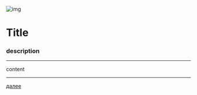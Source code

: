 ![img](https://1.bp.blogspot.com/-kM5mpKuTxak/Xc6iWKynzHI/AAAAAAAAEpc/x_xc1BWMpNER65RHK6eJ0vVE49sRn_srwCLcBGAsYHQ/s320/008.png "008")
# **Title**
### description
---

content







---

[далее](009.md)
